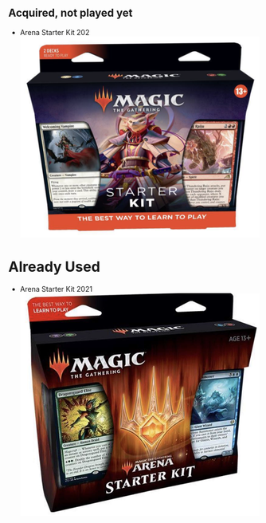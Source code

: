 ## Acquired, not played yet
- Arena Starter Kit 202
![Arena starter 2022](images/starter/arena2022.png)

# Already Used
- Arena Starter Kit 2021
![Arena starter 2021](images/starter/arena2021.png)

